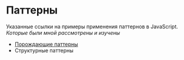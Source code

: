 # Паттерны

Указанные ссылки на примеры применения паттернов в JavaScript.<br>
_Которые были мной рассмотрены и изучены_

* [Порождающие паттерны](https://github.com/NikitaVasil/Patterns/blob/master/Generating_patterns.md "Порождающие паттерны")
* Структурные паттерны
